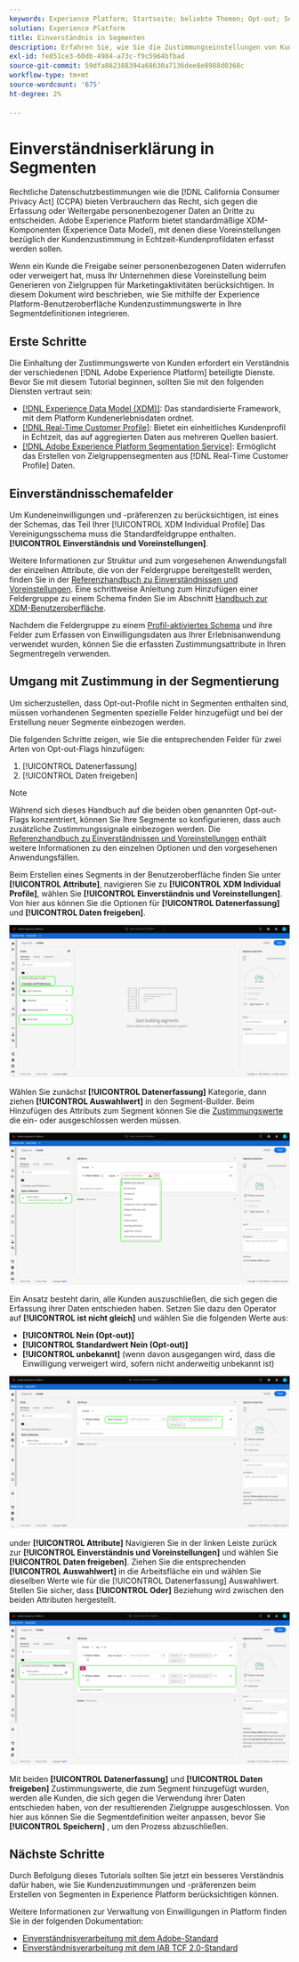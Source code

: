 ```yaml
---
keywords: Experience Platform; Startseite; beliebte Themen; Opt-out; Segmentierung; Segmentierungsdienst; Segmentierungsdienst; berücksichtigt Opt-outs; Opt-out; Opt-out; Opt-outs; Einverständnis; Freigabe; Sammeln;
solution: Experience Platform
title: Einverständnis in Segmenten
description: Erfahren Sie, wie Sie die Zustimmungseinstellungen von Kunden für die Erfassung und Freigabe personenbezogener Daten in Segmentvorgängen berücksichtigen.
exl-id: fe851ce3-60db-4984-a73c-f9c5964bfbad
source-git-commit: 59dfa862388394a68630a7136dee8e8988d0368c
workflow-type: tm+mt
source-wordcount: '675'
ht-degree: 2%

---
```


# Einverständniserklärung in Segmenten

Rechtliche Datenschutzbestimmungen wie die [!DNL California Consumer Privacy Act] (CCPA) bieten Verbrauchern das Recht, sich gegen die Erfassung oder Weitergabe personenbezogener Daten an Dritte zu entscheiden. Adobe Experience Platform bietet standardmäßige XDM-Komponenten (Experience Data Model), mit denen diese Voreinstellungen bezüglich der Kundenzustimmung in Echtzeit-Kundenprofildaten erfasst werden sollen.

Wenn ein Kunde die Freigabe seiner personenbezogenen Daten widerrufen oder verweigert hat, muss Ihr Unternehmen diese Voreinstellung beim Generieren von Zielgruppen für Marketingaktivitäten berücksichtigen. In diesem Dokument wird beschrieben, wie Sie mithilfe der Experience Platform-Benutzeroberfläche Kundenzustimmungswerte in Ihre Segmentdefinitionen integrieren.

## Erste Schritte

Die Einhaltung der Zustimmungswerte von Kunden erfordert ein Verständnis der verschiedenen [!DNL Adobe Experience Platform] beteiligte Dienste. Bevor Sie mit diesem Tutorial beginnen, sollten Sie mit den folgenden Diensten vertraut sein:

* [[!DNL Experience Data Model (XDM)]](../xdm/home.md): Das standardisierte Framework, mit dem Platform Kundenerlebnisdaten ordnet.
* [[!DNL Real-Time Customer Profile]](../profile/home.md): Bietet ein einheitliches Kundenprofil in Echtzeit, das auf aggregierten Daten aus mehreren Quellen basiert.
* [[!DNL Adobe Experience Platform Segmentation Service]](./home.md): Ermöglicht das Erstellen von Zielgruppensegmenten aus [!DNL Real-Time Customer Profile] Daten.

## Einverständnisschemafelder

Um Kundeneinwilligungen und -präferenzen zu berücksichtigen, ist eines der Schemas, das Teil Ihrer [!UICONTROL XDM Individual Profile] Das Vereinigungsschema muss die Standardfeldgruppe enthalten. **[!UICONTROL Einverständnis und Voreinstellungen]**.

Weitere Informationen zur Struktur und zum vorgesehenen Anwendungsfall der einzelnen Attribute, die von der Feldergruppe bereitgestellt werden, finden Sie in der [Referenzhandbuch zu Einverständnissen und Voreinstellungen](../xdm/field-groups/profile/consents.md). Eine schrittweise Anleitung zum Hinzufügen einer Feldergruppe zu einem Schema finden Sie im Abschnitt [Handbuch zur XDM-Benutzeroberfläche](../xdm/ui/resources/schemas.md#add-field-groups).

Nachdem die Feldergruppe zu einem [Profil-aktiviertes Schema](../xdm/ui/resources/schemas.md#profile) und ihre Felder zum Erfassen von Einwilligungsdaten aus Ihrer Erlebnisanwendung verwendet wurden, können Sie die erfassten Zustimmungsattribute in Ihren Segmentregeln verwenden.

## Umgang mit Zustimmung in der Segmentierung

Um sicherzustellen, dass Opt-out-Profile nicht in Segmenten enthalten sind, müssen vorhandenen Segmenten spezielle Felder hinzugefügt und bei der Erstellung neuer Segmente einbezogen werden.

Die folgenden Schritte zeigen, wie Sie die entsprechenden Felder für zwei Arten von Opt-out-Flags hinzufügen:

1. [!UICONTROL Datenerfassung]
1. [!UICONTROL Daten freigeben]

>[!NOTE]
>
>Während sich dieses Handbuch auf die beiden oben genannten Opt-out-Flags konzentriert, können Sie Ihre Segmente so konfigurieren, dass auch zusätzliche Zustimmungssignale einbezogen werden. Die [Referenzhandbuch zu Einverständnissen und Voreinstellungen](../xdm/field-groups/profile/consents.md) enthält weitere Informationen zu den einzelnen Optionen und den vorgesehenen Anwendungsfällen.

Beim Erstellen eines Segments in der Benutzeroberfläche finden Sie unter **[!UICONTROL Attribute]**, navigieren Sie zu **[!UICONTROL XDM Individual Profile]**, wählen Sie **[!UICONTROL Einverständnis und Voreinstellungen]**. Von hier aus können Sie die Optionen für **[!UICONTROL Datenerfassung]** und **[!UICONTROL Daten freigeben]**.

![](./images/opt-outs/consents.png)

Wählen Sie zunächst **[!UICONTROL Datenerfassung]** Kategorie, dann ziehen **[!UICONTROL Auswahlwert]** in den Segment-Builder. Beim Hinzufügen des Attributs zum Segment können Sie die [Zustimmungswerte](../xdm/field-groups/profile/consents.md#choice-values) die ein- oder ausgeschlossen werden müssen.

![](./images/opt-outs/consent-values.png)

Ein Ansatz besteht darin, alle Kunden auszuschließen, die sich gegen die Erfassung ihrer Daten entschieden haben. Setzen Sie dazu den Operator auf **[!UICONTROL ist nicht gleich]** und wählen Sie die folgenden Werte aus:

* **[!UICONTROL Nein (Opt-out)]**
* **[!UICONTROL Standardwert Nein (Opt-out)]**
* **[!UICONTROL unbekannt]** (wenn davon ausgegangen wird, dass die Einwilligung verweigert wird, sofern nicht anderweitig unbekannt ist)

![](./images/opt-outs/collect.png)

under **[!UICONTROL Attribute]** Navigieren Sie in der linken Leiste zurück zur **[!UICONTROL Einverständnis und Voreinstellungen]** und wählen Sie **[!UICONTROL Daten freigeben]**. Ziehen Sie die entsprechenden **[!UICONTROL Auswahlwert]** in die Arbeitsfläche ein und wählen Sie dieselben Werte wie für die [!UICONTROL Datenerfassung] Auswahlwert. Stellen Sie sicher, dass **[!UICONTROL Oder]** Beziehung wird zwischen den beiden Attributen hergestellt.

![](./images/opt-outs/share.png)

Mit beiden **[!UICONTROL Datenerfassung]** und **[!UICONTROL Daten freigeben]** Zustimmungswerte, die zum Segment hinzugefügt wurden, werden alle Kunden, die sich gegen die Verwendung ihrer Daten entschieden haben, von der resultierenden Zielgruppe ausgeschlossen. Von hier aus können Sie die Segmentdefinition weiter anpassen, bevor Sie **[!UICONTROL Speichern]** , um den Prozess abzuschließen.

## Nächste Schritte

Durch Befolgung dieses Tutorials sollten Sie jetzt ein besseres Verständnis dafür haben, wie Sie Kundenzustimmungen und -präferenzen beim Erstellen von Segmenten in Experience Platform berücksichtigen können.

Weitere Informationen zur Verwaltung von Einwilligungen in Platform finden Sie in der folgenden Dokumentation:

* [Einverständnisverarbeitung mit dem Adobe-Standard](../landing/governance-privacy-security/consent/adobe/overview.md)
* [Einverständnisverarbeitung mit dem IAB TCF 2.0-Standard](../landing/governance-privacy-security/consent/iab/overview.md)